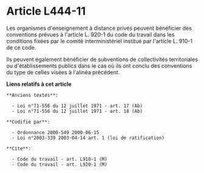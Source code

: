 # Article L444-11

Les organismes d'enseignement à distance privés peuvent bénéficier des conventions prévues à l'article L. 920-1 du code du
travail dans les conditions fixées par le comité interministériel institué par l'article L. 910-1 de ce code.

Ils peuvent également bénéficier de subventions de collectivités territoriales ou d'établissements publics dans le cas où ils
ont conclu des conventions du type de celles visées à l'alinéa précédent.

**Liens relatifs à cet article**

	**Anciens textes**:

	  - Loi n°71-556 du 12 juillet 1971 - art. 17 (Ab)
	  - Loi n°71-556 du 12 juillet 1971 - art. 18 (Ab)

	**Codifié par**:

	  - Ordonnance 2000-549 2000-06-15
	  - Loi n°2003-339 2003-04-14 art. 1 (loi de ratification)

	**Cite**:

	  - Code du travail - art. L910-1 (M)
	  - Code du travail - art. L920-1 (M)
